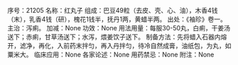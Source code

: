 序号：21205
名称：红丸子
组成：巴豆49粒（去皮、壳、心、油），木香4钱（末），乳香4钱（研），槐花1钱半，抚丹1两，黄蜡半两。
出处：《袖珍》卷一。
主治：泻痢。
加减：None
功效：None
用法用量：每服30-50丸，白痢，干姜汤送下；赤痢，甘草汤送下；水泻，煨姜饮子送下。
制备方法：先将蜡入石器内熔开，滤净，再化，入前药末拌匀，再入丹拌匀，待冷自然成膏，油纸包，为丸，如粟米大。
临床应用：None
各家论述：None
用药禁忌：None
附注：None
